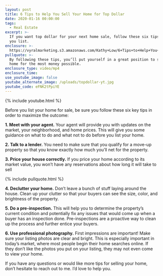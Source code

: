 ```yaml
---
layout: post
title: 6 Tips to Help You Sell Your Home for Top Dollar
date: 2020-01-16 00:00:00
tags:
  - Real Estate
excerpt: >-
  If you want top dollar for your next home sale, follow these six tips before
  you list.
enclosure: >-
  https://vyralmarketing.s3.amazonaws.com/Kathy+Low/6+Tips+to+Help+You+Sell+Your+Home+for+Top+Dollar.mp4
pullquote: >-
  By following these tips, you’ll put yourself in a great position to sell your
  home for the most money possible.
enclosure_type: video/mp4
enclosure_time:
use_youtube_image: false
youtube_alternate_image: /uploads/topdollar-yt.jpg
youtube_code: eFNK2tPpiYE
---
```


{% include youtube.html %}

Before you list your home for sale, be sure you follow these six key tips in order to maximize the outcome:

**1\. Meet with your agent.** Your agent will provide you with updates on the market, your neighborhood, and home prices. This will give you some guidance on what to do and what not to do before you list your home.

**2\. Talk to a lender.** You need to make sure that you qualify for a move-up property so that you know exactly how much you’ll net for the property.

**3\. Price your house correctly.** If you price your home according to its market value, you won’t have any reservations about how long it will take to sell

{% include pullquote.html %}

**4\. Declutter your home.** Don’t leave a bunch of stuff laying around the house. Clean up your clutter so that your buyers can see the size, color, and brightness of the property.

**5\. Do a pre-inspection.** This will help you to determine the property’s current condition and potentially fix any issues that would come up when a buyer has an inspection done. Pre-inspections are a proactive way to clean up the process and further entice your buyers.

**6\. Use professional photography.** First impressions are important\! Make sure your listing photos are clear and bright. This is especially important in today’s market, where most people begin their home searches online. If they don’t like the photos you put on your listing, they may not even come to view your home.

If you have any questions or would like more tips for selling your home, don’t hesitate to reach out to me. I’d love to help you.